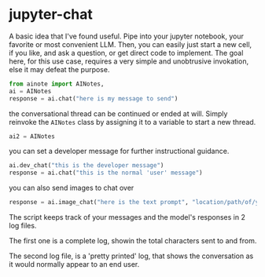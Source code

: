 # jupyter-chat

A basic idea that I've found useful.
Pipe into your jupyter notebook, your favorite or most convenient LLM.
Then, you can easily just start a new cell, if you like, and ask a question, or get direct code to implement.
The goal here, for this use case, requires a very simple and unobtrusive invokation, else it may defeat the purpose.

```python
from ainote import AINotes, 
ai = AINotes
response = ai.chat("here is my message to send")
```

the conversational thread can be continued or ended at will.
Simply reinvoke the `AINotes` class by assigning it to a variable to start a new thread.

```python
ai2 = AINotes
```

you can set a developer message for further instructional guidance.

```python
ai.dev_chat("this is the developer message")
response = ai.chat("this is the normal 'user' message")
```

you can also send images to chat over

```python
response = ai.image_chat("here is the text prompt", "location/path/of/your/image.jpeg")
```

The script keeps track of your messages and the model's responses in 2 log files.

The first one is a complete log, showin the total characters sent to and from.

The second log file, is a 'pretty printed' log, that shows the conversation as it would normally appear to an end user.





